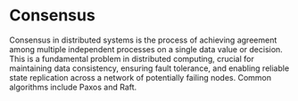 # Consensus

Consensus in distributed systems is the process of achieving agreement among multiple independent processes on a single data value or decision. This is a fundamental problem in distributed computing, crucial for maintaining data consistency, ensuring fault tolerance, and enabling reliable state replication across a network of potentially failing nodes. Common algorithms include Paxos and Raft.